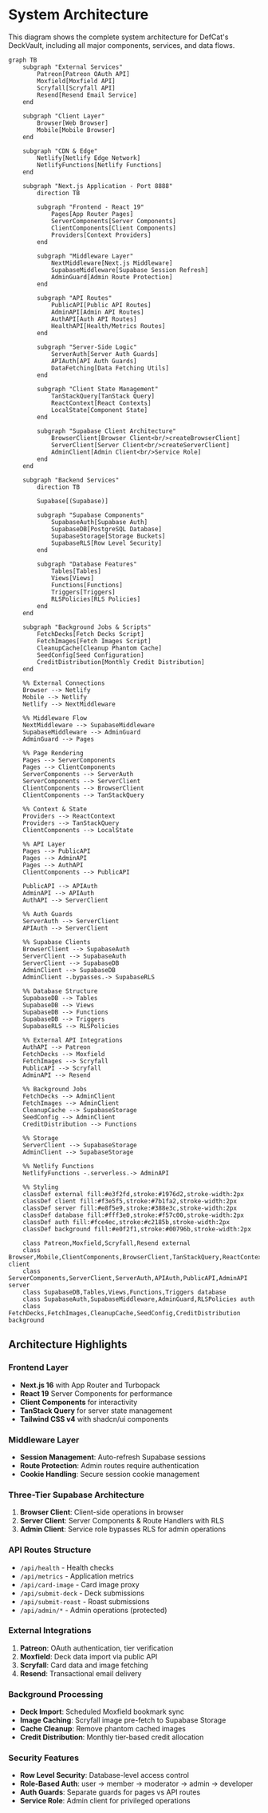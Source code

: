 # System Architecture

This diagram shows the complete system architecture for DefCat's DeckVault, including all major components, services, and data flows.

```mermaid
graph TB
    subgraph "External Services"
        Patreon[Patreon OAuth API]
        Moxfield[Moxfield API]
        Scryfall[Scryfall API]
        Resend[Resend Email Service]
    end

    subgraph "Client Layer"
        Browser[Web Browser]
        Mobile[Mobile Browser]
    end

    subgraph "CDN & Edge"
        Netlify[Netlify Edge Network]
        NetlifyFunctions[Netlify Functions]
    end

    subgraph "Next.js Application - Port 8888"
        direction TB

        subgraph "Frontend - React 19"
            Pages[App Router Pages]
            ServerComponents[Server Components]
            ClientComponents[Client Components]
            Providers[Context Providers]
        end

        subgraph "Middleware Layer"
            NextMiddleware[Next.js Middleware]
            SupabaseMiddleware[Supabase Session Refresh]
            AdminGuard[Admin Route Protection]
        end

        subgraph "API Routes"
            PublicAPI[Public API Routes]
            AdminAPI[Admin API Routes]
            AuthAPI[Auth API Routes]
            HealthAPI[Health/Metrics Routes]
        end

        subgraph "Server-Side Logic"
            ServerAuth[Server Auth Guards]
            APIAuth[API Auth Guards]
            DataFetching[Data Fetching Utils]
        end

        subgraph "Client State Management"
            TanStackQuery[TanStack Query]
            ReactContext[React Contexts]
            LocalState[Component State]
        end

        subgraph "Supabase Client Architecture"
            BrowserClient[Browser Client<br/>createBrowserClient]
            ServerClient[Server Client<br/>createServerClient]
            AdminClient[Admin Client<br/>Service Role]
        end
    end

    subgraph "Backend Services"
        direction TB

        Supabase[(Supabase)]

        subgraph "Supabase Components"
            SupabaseAuth[Supabase Auth]
            SupabaseDB[PostgreSQL Database]
            SupabaseStorage[Storage Buckets]
            SupabaseRLS[Row Level Security]
        end

        subgraph "Database Features"
            Tables[Tables]
            Views[Views]
            Functions[Functions]
            Triggers[Triggers]
            RLSPolicies[RLS Policies]
        end
    end

    subgraph "Background Jobs & Scripts"
        FetchDecks[Fetch Decks Script]
        FetchImages[Fetch Images Script]
        CleanupCache[Cleanup Phantom Cache]
        SeedConfig[Seed Configuration]
        CreditDistribution[Monthly Credit Distribution]
    end

    %% External Connections
    Browser --> Netlify
    Mobile --> Netlify
    Netlify --> NextMiddleware

    %% Middleware Flow
    NextMiddleware --> SupabaseMiddleware
    SupabaseMiddleware --> AdminGuard
    AdminGuard --> Pages

    %% Page Rendering
    Pages --> ServerComponents
    Pages --> ClientComponents
    ServerComponents --> ServerAuth
    ServerComponents --> ServerClient
    ClientComponents --> BrowserClient
    ClientComponents --> TanStackQuery

    %% Context & State
    Providers --> ReactContext
    Providers --> TanStackQuery
    ClientComponents --> LocalState

    %% API Layer
    Pages --> PublicAPI
    Pages --> AdminAPI
    Pages --> AuthAPI
    ClientComponents --> PublicAPI

    PublicAPI --> APIAuth
    AdminAPI --> APIAuth
    AuthAPI --> ServerClient

    %% Auth Guards
    ServerAuth --> ServerClient
    APIAuth --> ServerClient

    %% Supabase Clients
    BrowserClient --> SupabaseAuth
    ServerClient --> SupabaseAuth
    ServerClient --> SupabaseDB
    AdminClient --> SupabaseDB
    AdminClient -.bypasses.-> SupabaseRLS

    %% Database Structure
    SupabaseDB --> Tables
    SupabaseDB --> Views
    SupabaseDB --> Functions
    SupabaseDB --> Triggers
    SupabaseRLS --> RLSPolicies

    %% External API Integrations
    AuthAPI --> Patreon
    FetchDecks --> Moxfield
    FetchImages --> Scryfall
    PublicAPI --> Scryfall
    AdminAPI --> Resend

    %% Background Jobs
    FetchDecks --> AdminClient
    FetchImages --> AdminClient
    CleanupCache --> SupabaseStorage
    SeedConfig --> AdminClient
    CreditDistribution --> Functions

    %% Storage
    ServerClient --> SupabaseStorage
    AdminClient --> SupabaseStorage

    %% Netlify Functions
    NetlifyFunctions -.serverless.-> AdminAPI

    %% Styling
    classDef external fill:#e3f2fd,stroke:#1976d2,stroke-width:2px
    classDef client fill:#f3e5f5,stroke:#7b1fa2,stroke-width:2px
    classDef server fill:#e8f5e9,stroke:#388e3c,stroke-width:2px
    classDef database fill:#fff3e0,stroke:#f57c00,stroke-width:2px
    classDef auth fill:#fce4ec,stroke:#c2185b,stroke-width:2px
    classDef background fill:#e0f2f1,stroke:#00796b,stroke-width:2px

    class Patreon,Moxfield,Scryfall,Resend external
    class Browser,Mobile,ClientComponents,BrowserClient,TanStackQuery,ReactContext client
    class ServerComponents,ServerClient,ServerAuth,APIAuth,PublicAPI,AdminAPI server
    class SupabaseDB,Tables,Views,Functions,Triggers database
    class SupabaseAuth,SupabaseMiddleware,AdminGuard,RLSPolicies auth
    class FetchDecks,FetchImages,CleanupCache,SeedConfig,CreditDistribution background
```

## Architecture Highlights

### Frontend Layer
- **Next.js 16** with App Router and Turbopack
- **React 19** Server Components for performance
- **Client Components** for interactivity
- **TanStack Query** for server state management
- **Tailwind CSS v4** with shadcn/ui components

### Middleware Layer
- **Session Management**: Auto-refresh Supabase sessions
- **Route Protection**: Admin routes require authentication
- **Cookie Handling**: Secure session cookie management

### Three-Tier Supabase Architecture
1. **Browser Client**: Client-side operations in browser
2. **Server Client**: Server Components & Route Handlers with RLS
3. **Admin Client**: Service role bypasses RLS for admin operations

### API Routes Structure
- `/api/health` - Health checks
- `/api/metrics` - Application metrics
- `/api/card-image` - Card image proxy
- `/api/submit-deck` - Deck submissions
- `/api/submit-roast` - Roast submissions
- `/api/admin/*` - Admin operations (protected)

### External Integrations
1. **Patreon**: OAuth authentication, tier verification
2. **Moxfield**: Deck data import via public API
3. **Scryfall**: Card data and image fetching
4. **Resend**: Transactional email delivery

### Background Processing
- **Deck Import**: Scheduled Moxfield bookmark sync
- **Image Caching**: Scryfall image pre-fetch to Supabase Storage
- **Cache Cleanup**: Remove phantom cached images
- **Credit Distribution**: Monthly tier-based credit allocation

### Security Features
- **Row Level Security**: Database-level access control
- **Role-Based Auth**: user → member → moderator → admin → developer
- **Auth Guards**: Separate guards for pages vs API routes
- **Service Role**: Admin client for privileged operations
